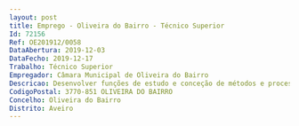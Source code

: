 ```yaml
--- 
layout: post
title: Emprego - Oliveira do Bairro - Técnico Superior
Id: 72156
Ref: OE201912/0058
DataAbertura: 2019-12-03
DataFecho: 2019-12-17
Trabalho: Técnico Superior
Empregador: Câmara Municipal de Oliveira do Bairro
Descricao: Desenvolver funções de estudo e conceção de métodos e processos no âmbito da comunicação social  executar com autonomia e responsabilidade a organização e preparação da informação municipal destinada a divulgação  informar superiormente a atividade desenvolvida e pode ser incumbido de superintender na atividade de outros profissionais na área da comunicação  planear, elaborar, organizar e controlar ações de comunicação para estabelecer, manter e aperfeiçoar o conhecimento mútuo entre entidades ou grupos e o público com que estes estejam direta ou indiretamente relacionados  participar em ações de carácter protocolar  desenvolve funções de assessoria de imprensa, acompanhamento e organização de eventos culturais, nomeadamente, conferências, encontros de escritores e feira do livro
CodigoPostal: 3770-851 OLIVEIRA DO BAIRRO
Concelho: Oliveira do Bairro
Distrito: Aveiro
--- 
```

